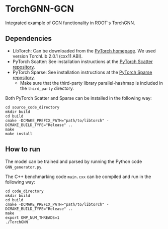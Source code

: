 # TorchGNN-GCN
Integrated example of GCN functionality in ROOT's TorchGNN.

## Dependencies
- LibTorch: Can be downloaded from the [PyTorch homepage](https://pytorch.org/). We used version TorchLib 2.0.1 (cxx11 ABI).
- PyTorch Scatter: See installation instructions at the [PyTorch Scatter repository](https://github.com/rusty1s/pytorch_scatter#c-api).
- PyTorch Sparse: See installation instructions at the [PyTorch Sparse repository](https://github.com/rusty1s/pytorch_sparse#c-api).
  - Make sure that the third-party library parallel-hashmap is included in the ```third_party``` directory.

Both PyTorch Scatter and Sparse can be installed in the following way:
```
cd source_code_directory
mkdir build
cd build
cmake -DCMAKE_PREFIX_PATH="path/to/libtorch" -DCMAKE_BUILD_TYPE="Release" ..
make
make install
```

## How to run
The model can be trained and parsed by running the Python code ```GNN_generator.py```.

The C++ benchmarking code ```main.cxx``` can be compiled and run in the following way:
```
cd code_directory
mkdir build
cd build
cmake -DCMAKE_PREFIX_PATH="path/to/libtorch" -DCMAKE_BUILD_TYPE="Release" ..
make
export OMP_NUM_THREADS=1
./TorchGNN
```
